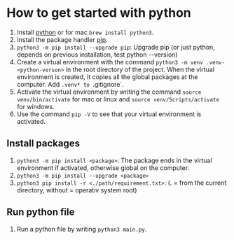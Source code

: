 # How to get started with python
1. Install [python](https://www.python.org/downloads/) or for mac `brew install python3`.
2. Install the package handler [pip](https://pip.pypa.io/en/stable/installation/#get-pip-py).
3. `python3 -m pip install --upgrade pip`: Upgrade pip (or just python, depends on previous installation, test python --version)
4. Create a virtual environment with the command `python3 -m venv .venv-<python-verson>` in the root directory of the project. When the virtual environment is created, it copies all the global packages at the computer. Add `.venv* to `.gitignore`.     
5. Activate the virtual environment by writing the command `source venv/bin/activate` for mac or linux and `source venv/Scripts/activate` for windows.
6. Use the command `pip -V` to see that your virtual environment is activated.

## Install packages 
1. `python3 -m pip install <package>`: The package ends in the virtual environment if activated, otherwise global on the computer.  
2. `python3 -m pip install --upgrade <package>`
3. `python3 pip install -r <./path/requirement.txt>`: (. = from the current directory, without = operativ system root)

## Run python file
1. Run a python file by writing `python3 main.py`.
